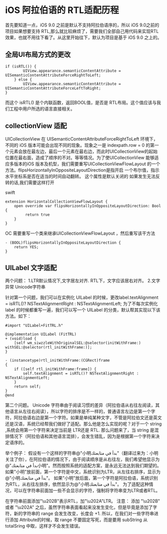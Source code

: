 # iOS 阿拉伯语的 RTL适配历程

首先要知道一点，iOS 9.0 之前是默认不支持阿拉伯语序的，所以 iOS 9.0之前的项目如果想要支持 RTL,那么就比较麻烦了，需要我们全部自己用代码来实现RTL效果，也就不用往下看了。从这里开始往下，默认为项目是基于 iOS 9.0 之上的。

## 全局UI布局方式的更改

```
if (isRTL()) {
        UIView.appearance.semanticContentAttribute = UISemanticContentAttributeForceRightToLeft;
    } else {
        UIView.appearance.semanticContentAttribute = UISemanticContentAttributeForceLeftToRight;
}
```

而这个 isRTL() 是个内联函数，返回BOOL值，是否是 RTL布局。这个值应该与我们工程中用户所选的语言直接相关。

## collectionView 适配
UICollectionView 在 UISemanticContentAttributeForceRightToLeft 环境下，不同的 iOS 版本可能会出现不同的现象。现象之一是 indexpath.row = 0 的第一个元素会放在最左边，最后一个元素在最右边，而此时UICollectionView的起始位置在最右面，造成了顺序的不对。等等情况。为了使UICollectionView 能够适应多版本的iOS 版本及机型，我们需要重写UICollectionViewFlowLayout 的一个方法。flipsHorizontallyInOppositeLayoutDirection是指开启 一个布尔值，指示水平坐标系是否在适当的时间自动翻转。 这个属性是默认关闭的 如果发生无法反转的话,我们需要这样打开


swift
```
extension HorizontalCollectionViewFlowLayout { 
    open override var flipsHorizontallyInOppositeLayoutDirection: Bool { 
         return true 
    }
}

```

OC 需要重写一个类来继承UICollectionViewFlowLayout ，然后重写该干方法

```
- (BOOL)flipsHorizontallyInOppositeLayoutDirection {
    return YES;
}

```


## UILabel 文字适配
两个问题：
1.LTR默认情况下,文字居左对齐.
  RTL下，文字应该居右对齐。
2.文字异常 Unicode字符串

针对第一个问题，我们可以在实例化 UILabel 的时候，更改label.textAlignment = isRTL()? NSTextAlignmentRight : NSTextAlignmentLeft;
为了不每次实例化 label 的时候都重写一遍，我们可以写一个 UILabel 的分类，默认帮其实现以下该方法。如下：

```
#import "UILabel+FitTRL.h"

@implementation UILabel (FitTRL)
+ (void)load {
    [self wm_siwzzleWithOriginalSEL:@selector(initWithFrame:) withSEL:@selector(rtl_initWithFrame:)];
}

- (instancetype)rtl_initWithFrame:(CGRect)frame
{
    if ([self rtl_initWithFrame:frame]) {
        self.textAlignment = isRTL()? NSTextAlignmentRight : NSTextAlignmentLeft;
    }
    return self;
}
@end

```

第二个问题。
Unicode 字符串由于阅读习惯的差异（阿拉伯语从右往左阅读，其他语言从左往右阅读），所以字符的排序是不一样的，普通语言左边是第一个字符，阿拉伯语右边是第一个字符。如果是单纯某种文字，不管是阿拉伯文还是英文还是汉语，系统已经帮我们做好了适配。那么他是怎么实现的呢？对于一个 string ,系统会用第一个字符来决定当前是 LTR还是 RTL.
那么问题来了，当 string 是混排情况下（阿拉伯语和其他语言混排），会发生错乱，因为是根据第一个字符来决定语序的。

举个例子：
假设有一个这样的字符串@"小明بدأ في متابعتك"（翻译过来为：小明关注了你），在阿拉伯语的情况下，由于阅读顺序是从右往左，我们希望他显示为@"بدأ في متابعتك小明"。然而按照系统的适配方案，是永远无法达到我们期望的。
如果"小明"放前面，第一个字符是中文，系统识别为LTR，从左往右排序，显示为@"小明بدأ في متابعتك"。
如果"小明"放后面，第一个字符是阿拉伯语，系统识别为RTL，从右往左排序，依然显示为@"小明بدأ في متابعتك"。
为了适配这种情况，可以在字符串前面加一些不会显示的字符，强制将字符串变为LTR或者RTL。

在字符串前面添加"\u202B"表示RTL，加"\u202A"LTR。
注意： 添加 "\u202B" 或者 "\u202A" 之后，虽然字符串表面看起来没发生变化，但是毕竟是添加了字符，新的字符串的 range 会发生改变，长度会 +1. 所以，在我们对一些字符串进行添加 Attribute的时候，取 range 不要固定写死，而是要用 subString 从 totalSring 中取，这样才不会发生错误。
